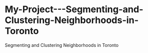 # My-Project---Segmenting-and-Clustering-Neighborhoods-in-Toronto
Segmenting and Clustering Neighborhoods in Toronto
